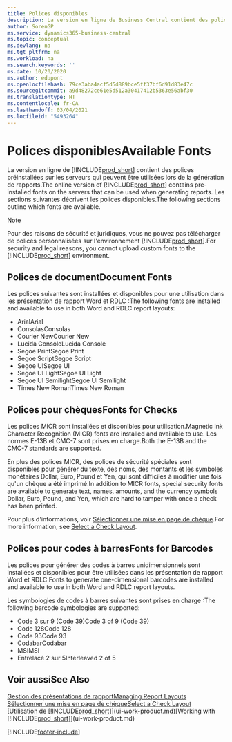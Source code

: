 ```yaml
---
title: Polices disponibles
description: La version en ligne de Business Central contient des polices préinstallées sur les serveurs qui peuvent être utilisées lors de la génération de rapports.
author: SorenGP
ms.service: dynamics365-business-central
ms.topic: conceptual
ms.devlang: na
ms.tgt_pltfrm: na
ms.workload: na
ms.search.keywords: ''
ms.date: 10/20/2020
ms.author: edupont
ms.openlocfilehash: 79ce3aba4acf5d5d889bce5ff37bf6d91d83e47c
ms.sourcegitcommit: a9d48272ce61e5d512a30417412b5363e56abf30
ms.translationtype: HT
ms.contentlocale: fr-CA
ms.lasthandoff: 03/04/2021
ms.locfileid: "5493264"
---
```

# <a name="available-fonts"></a><span data-ttu-id="f874f-103">Polices disponibles</span><span class="sxs-lookup"><span data-stu-id="f874f-103">Available Fonts</span></span>

<span data-ttu-id="f874f-104">La version en ligne de [!INCLUDE[prod_short](includes/prod_short.md)] contient des polices préinstallées sur les serveurs qui peuvent être utilisées lors de la génération de rapports.</span><span class="sxs-lookup"><span data-stu-id="f874f-104">The online version of [!INCLUDE[prod_short](includes/prod_short.md)] contains pre-installed fonts on the servers that can be used when generating reports.</span></span> <span data-ttu-id="f874f-105">Les sections suivantes décrivent les polices disponibles.</span><span class="sxs-lookup"><span data-stu-id="f874f-105">The following sections outline which fonts are available.</span></span>

> [!NOTE]
> <span data-ttu-id="f874f-106">Pour des raisons de sécurité et juridiques, vous ne pouvez pas télécharger de polices personnalisées sur l'environnement [!INCLUDE[prod_short](includes/prod_short.md)].</span><span class="sxs-lookup"><span data-stu-id="f874f-106">For security and legal reasons, you cannot upload custom fonts to the [!INCLUDE[prod_short](includes/prod_short.md)] environment.</span></span>

## <a name="document-fonts"></a><span data-ttu-id="f874f-107">Polices de document</span><span class="sxs-lookup"><span data-stu-id="f874f-107">Document Fonts</span></span>

<span data-ttu-id="f874f-108">Les polices suivantes sont installées et disponibles pour une utilisation dans les présentation de rapport Word et RDLC :</span><span class="sxs-lookup"><span data-stu-id="f874f-108">The following fonts are installed and available to use in both Word and RDLC report layouts:</span></span>

* <span data-ttu-id="f874f-109">Arial</span><span class="sxs-lookup"><span data-stu-id="f874f-109">Arial</span></span>
* <span data-ttu-id="f874f-110">Consolas</span><span class="sxs-lookup"><span data-stu-id="f874f-110">Consolas</span></span>
* <span data-ttu-id="f874f-111">Courier New</span><span class="sxs-lookup"><span data-stu-id="f874f-111">Courier New</span></span>
* <span data-ttu-id="f874f-112">Lucida Console</span><span class="sxs-lookup"><span data-stu-id="f874f-112">Lucida Console</span></span>
* <span data-ttu-id="f874f-113">Segoe Print</span><span class="sxs-lookup"><span data-stu-id="f874f-113">Segoe Print</span></span>
* <span data-ttu-id="f874f-114">Segoe Script</span><span class="sxs-lookup"><span data-stu-id="f874f-114">Segoe Script</span></span>
* <span data-ttu-id="f874f-115">Segoe UI</span><span class="sxs-lookup"><span data-stu-id="f874f-115">Segoe UI</span></span>
* <span data-ttu-id="f874f-116">Segoe UI Light</span><span class="sxs-lookup"><span data-stu-id="f874f-116">Segoe UI Light</span></span>
* <span data-ttu-id="f874f-117">Segoe UI Semilight</span><span class="sxs-lookup"><span data-stu-id="f874f-117">Segoe UI Semilight</span></span>
* <span data-ttu-id="f874f-118">Times New Roman</span><span class="sxs-lookup"><span data-stu-id="f874f-118">Times New Roman</span></span>

## <a name="fonts-for-checks"></a><span data-ttu-id="f874f-119">Polices pour chèques</span><span class="sxs-lookup"><span data-stu-id="f874f-119">Fonts for Checks</span></span>

<span data-ttu-id="f874f-120">Les polices MICR sont installées et disponibles pour utilisation.</span><span class="sxs-lookup"><span data-stu-id="f874f-120">Magnetic Ink Character Recognition (MICR) fonts are installed and available to use.</span></span> <span data-ttu-id="f874f-121">Les normes E-13B et CMC-7 sont prises en charge.</span><span class="sxs-lookup"><span data-stu-id="f874f-121">Both the E-13B and the CMC-7 standards are supported.</span></span>  

<span data-ttu-id="f874f-122">En plus des polices MICR, des polices de sécurité spéciales sont disponibles pour générer du texte, des noms, des montants et les symboles monétaires Dollar, Euro, Pound et Yen, qui sont difficiles à modifier une fois qu'un chèque a été imprimé.</span><span class="sxs-lookup"><span data-stu-id="f874f-122">In addition to MICR fonts, special security fonts are available to generate text, names, amounts, and the currency symbols Dollar, Euro, Pound, and Yen, which are hard to tamper with once a check has been printed.</span></span>  

<span data-ttu-id="f874f-123">Pour plus d'informations, voir [Sélectionner une mise en page de chèque](finance-how-define-check-layouts.md).</span><span class="sxs-lookup"><span data-stu-id="f874f-123">For more information, see [Select a Check Layout](finance-how-define-check-layouts.md).</span></span>  

## <a name="fonts-for-barcodes"></a><span data-ttu-id="f874f-124">Polices pour codes à barres</span><span class="sxs-lookup"><span data-stu-id="f874f-124">Fonts for Barcodes</span></span>
<span data-ttu-id="f874f-125">Les polices pour générer des codes à barres unidimensionnels sont installées et disponibles pour être utilisées dans les présentation de rapport Word et RDLC.</span><span class="sxs-lookup"><span data-stu-id="f874f-125">Fonts to generate one-dimensional barcodes are installed and available to use in both Word and RDLC report layouts.</span></span>

<span data-ttu-id="f874f-126">Les symbologies de codes à barres suivantes sont prises en charge :</span><span class="sxs-lookup"><span data-stu-id="f874f-126">The following barcode symbologies are supported:</span></span>
* <span data-ttu-id="f874f-127">Code 3 sur 9 (Code 39)</span><span class="sxs-lookup"><span data-stu-id="f874f-127">Code 3 of 9 (Code 39)</span></span>
* <span data-ttu-id="f874f-128">Code 128</span><span class="sxs-lookup"><span data-stu-id="f874f-128">Code 128</span></span>
* <span data-ttu-id="f874f-129">Code 93</span><span class="sxs-lookup"><span data-stu-id="f874f-129">Code 93</span></span>
* <span data-ttu-id="f874f-130">Codabar</span><span class="sxs-lookup"><span data-stu-id="f874f-130">Codabar</span></span>
* <span data-ttu-id="f874f-131">MSI</span><span class="sxs-lookup"><span data-stu-id="f874f-131">MSI</span></span>
* <span data-ttu-id="f874f-132">Entrelacé 2 sur 5</span><span class="sxs-lookup"><span data-stu-id="f874f-132">Interleaved 2 of 5</span></span>

## <a name="see-also"></a><span data-ttu-id="f874f-133">Voir aussi</span><span class="sxs-lookup"><span data-stu-id="f874f-133">See Also</span></span>

[<span data-ttu-id="f874f-134">Gestion des présentations de rapport</span><span class="sxs-lookup"><span data-stu-id="f874f-134">Managing Report Layouts</span></span>](ui-manage-report-layouts.md)  
[<span data-ttu-id="f874f-135">Sélectionner une mise en page de chèque</span><span class="sxs-lookup"><span data-stu-id="f874f-135">Select a Check Layout</span></span>](finance-how-define-check-layouts.md)  
<span data-ttu-id="f874f-136">[Utilisation de [!INCLUDE[prod_short](includes/prod_short.md)]](ui-work-product.md)</span><span class="sxs-lookup"><span data-stu-id="f874f-136">[Working with [!INCLUDE[prod_short](includes/prod_short.md)]](ui-work-product.md)</span></span>


[!INCLUDE[footer-include](includes/footer-banner.md)]
